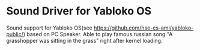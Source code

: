 # Sound Driver for Yabloko OS 

Sound support for Yabloko OS(see https://github.com/hse-cs-ami/yabloko-public/) based on PC Speaker. Able to play famous russian song "A grasshopper was sitting in the grass" right after kernel loading.

